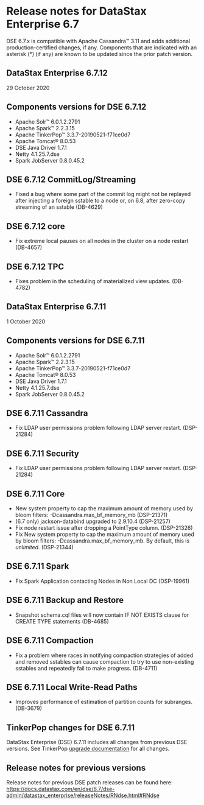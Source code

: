 # Release notes for DataStax Enterprise 6.7
DSE 6.7.x is compatible with Apache Cassandra&trade; 3.11 and adds additional production-certified changes, if any. Components that are indicated with an asterisk (*) (if any) are known to be updated since the prior patch version.

## DataStax Enterprise 6.7.12
29 October 2020

## Components versions for DSE 6.7.12

   * Apache Solr™ 6.0.1.2.2791
   * Apache Spark™ 2.2.3.15
   * Apache TinkerPop™ 3.3.7-20190521-f71ce0d7
   * Apache Tomcat® 8.0.53
   * DSE Java Driver 1.7.1
   * Netty 4.1.25.7.dse
   * Spark JobServer 0.8.0.45.2


## DSE 6.7.12 CommitLog/Streaming

* Fixed a bug where some part of the commit log might not be replayed after injecting a foreign sstable to a node or, on 6.8, after zero-copy streaming of an sstable (DB-4629)

## DSE 6.7.12 core

* Fix  extreme local pauses on all nodes in the cluster on a node restart (DB-4657)

## DSE 6.7.12 TPC

* Fixes problem in the scheduling of materialized view updates. (DB-4782)




## DataStax Enterprise 6.7.11
1 October 2020

## Components versions for DSE 6.7.11

   * Apache Solr™ 6.0.1.2.2791
   * Apache Spark™ 2.2.3.15
   * Apache TinkerPop™ 3.3.7-20190521-f71ce0d7
   * Apache Tomcat® 8.0.53
   * DSE Java Driver 1.7.1
   * Netty 4.1.25.7.dse
   * Spark JobServer 0.8.0.45.2

## DSE 6.7.11 Cassandra

* Fix LDAP user permissions problem following LDAP server restart. (DSP-21284)


## DSE 6.7.11 Security

* Fix LDAP user permissions problem following LDAP server restart. (DSP-21284)


## DSE 6.7.11 Core

* New system property to cap the maximum amount of memory used by bloom filters: -Dcassandra.max_bf_memory_mb (DSP-21371)
* (6.7 only) jackson-databind upgraded to 2.9.10.4  (DSP-21257)
* Fix node restart issue after dropping a PointType column. (DSP-21326)
* Fix New system property to cap the maximum amount of memory used by bloom filters: -Dcassandra.max_bf_memory_mb. By default, this is _unlimited_. (DSP-21344)


## DSE 6.7.11 Spark

* Fix Spark Application contacting Nodes in Non Local DC  (DSP-19961)

## DSE 6.7.11 Backup and Restore

* Snapshot schema.cql files will now contain IF NOT EXISTS clause for CREATE TYPE statements (DB-4685)


## DSE 6.7.11 Compaction

* Fix a problem where races in notifying compaction strategies of added and removed sstables can cause compaction to try to use non-existing sstables and repeatedly fail to make progress. (DB-4711)


## DSE 6.7.11 Local Write-Read Paths

* Improves performance of estimation of partition counts for subranges. (DB-3679)


## TinkerPop changes for DSE 6.7.11

DataStax Enterprise (DSE) 6.7.11 includes all changes from previous DSE versions. See TinkerPop [upgrade documentation](http://tinkerpop.apache.org/docs/3.4.5/upgrade/#_upgrading_for_users) for all changes.


## Release notes for previous versions
Release notes for previous DSE patch releases can be found here:
https://docs.datastax.com/en/dse/6.7/dse-admin/datastax_enterprise/releaseNotes/RNdse.html#RNdse
